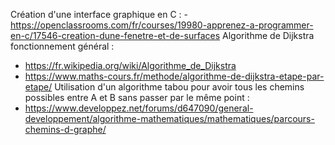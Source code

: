 Création d'une interface graphique en C :
  -https://openclassrooms.com/fr/courses/19980-apprenez-a-programmer-en-c/17546-creation-dune-fenetre-et-de-surfaces
Algorithme de Dijkstra fonctionnement général : 
  - https://fr.wikipedia.org/wiki/Algorithme_de_Dijkstra
  - https://www.maths-cours.fr/methode/algorithme-de-dijkstra-etape-par-etape/
Utilisation d'un algorithme tabou pour avoir tous les chemins possibles entre A et B sans passer par le même point :
  - https://www.developpez.net/forums/d647090/general-developpement/algorithme-mathematiques/mathematiques/parcours-chemins-d-graphe/
